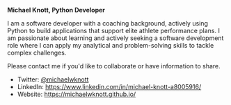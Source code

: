 **Michael Knott, Python Developer**

I am a software developer with a coaching background, actively using Python to build applications that support elite athlete performance plans. I am passionate about learning and actively seeking a software development role where I can apply my analytical and problem-solving skills to tackle complex challenges.

Please contact me if you'd like to collaborate or have information to share.

 - Twitter: [@michaelwknott](https://twitter.com/michaelwknott)
 - LinkedIn: https://www.linkedin.com/in/michael-knott-a8005916/
 - Website: https://michaelwknott.github.io/


<!---
michaelwknott/michaelwknott is a ✨ special ✨ repository because its `README.md` (this file) appears on your GitHub profile.
You can click the Preview link to take a look at your changes.
--->
